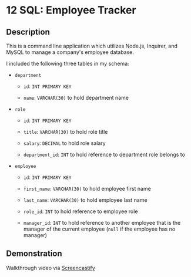 # 12 SQL: Employee Tracker

## Description
This is a command line application which utilizes Node.js, Inquirer, and MySQL to manage a company's employee database.

I included the following three tables in my schema:

* `department`

  * `id`: `INT PRIMARY KEY`

  * `name`: `VARCHAR(30)` to hold department name

* `role`

  * `id`: `INT PRIMARY KEY`

  * `title`: `VARCHAR(30)` to hold role title

  * `salary`: `DECIMAL` to hold role salary

  * `department_id`: `INT` to hold reference to department role belongs to

* `employee`

  * `id`: `INT PRIMARY KEY`

  * `first_name`: `VARCHAR(30)` to hold employee first name

  * `last_name`: `VARCHAR(30)` to hold employee last name

  * `role_id`: `INT` to hold reference to employee role

  * `manager_id`: `INT` to hold reference to another employee that is the manager of the current employee (`null` if the employee has no manager)

## Demonstration

Walkthrough video via [Screencastify](https://drive.google.com/file/d/1tjEwpxZIyWtQq3aHYDgg8xo5RtOMDFlB/view)
